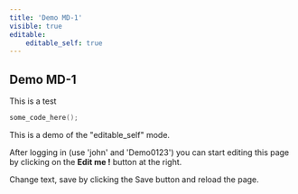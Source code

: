 ```yaml
---
title: 'Demo MD-1'
visible: true
editable:
    editable_self: true
---
```


## Demo MD-1

This is a test

```c++
some_code_here();
```

This is a demo of the "editable_self" mode.

After logging in (use 'john' and 'Demo0123') you can start editing this page by clicking on the <b>Edit me !</b> button at the right.

Change text, save by clicking the Save button and reload the page.
